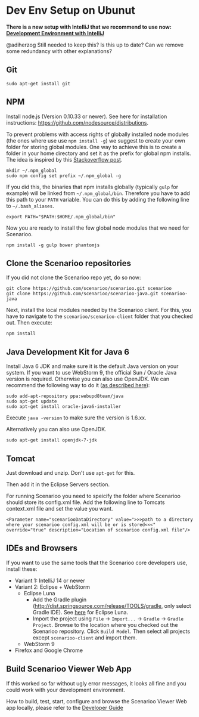 # Dev Env Setup on Ubunut

**There is a new setup with IntelliJ that we recommend to use now: [Development Environment with IntelliJ](Development-Environment-with-IntelliJ.md)**

@adiherzog Still needed to keep this? Is this up to date? Can we remove some redundancy with other explanations?

## Git

```
sudo apt-get install git
```

## NPM

Install node.js (Version 0.10.33 or newer). See here for installation instructions: https://github.com/nodesource/distributions.

To prevent problems with access rights of globally installed node modules (the ones where use use `npm install -g`) we suggest to create your own folder for storing global modules. One way to achieve this is to create a folder in your home directory and set it as the prefix for global npm installs. The idea is inspired by this [Stackoverflow post](http://stackoverflow.com/a/21712034/581553).

```
mkdir ~/.npm_global
sudo npm config set prefix ~/.npm_global -g
```

If you did this, the binaries that npm installs globally (typically `gulp` for example) will be linked from `~/.npm_global/bin`. Therefore you have to add this path to your `PATH` variable. You can do this by adding the following line to `~/.bash_aliases`.

```
export PATH="$PATH:$HOME/.npm_global/bin"
```

Now you are ready to install the few global node modules that we need for Scenarioo.

```
npm install -g gulp bower phantomjs
```

## Clone the Scenarioo repositories

If you did not clone the Scenarioo repo yet, do so now:

```
git clone https://github.com/scenarioo/scenarioo.git scenarioo
git clone https://github.com/scenarioo/scenarioo-java.git scenarioo-java
```

Next, install the local modules needed by the Scenarioo client. For this, you have to navigate to the `scenarioo/scenarioo-client` folder that you checked out. Then execute:

```
npm install
```

## Java Development Kit for Java 6

Install Java 6 JDK and make sure it is the default Java version on your system. If you want to use WebStorm 9, the official Sun / Oracle Java version is required. Otherwise you can also use OpenJDK. We can recommend the following way to do it ([as described here](http://www.webupd8.org/2012/01/install-oracle-java-jdk-7-in-ubuntu-via.html)):

```
sudo add-apt-repository ppa:webupd8team/java
sudo apt-get update
sudo apt-get install oracle-java6-installer
```

Execute `java -version` to make sure the version is 1.6.xx.

Alternatively you can also use OpenJDK.

```
sudo apt-get install openjdk-7-jdk
```

## Tomcat

Just download and unzip. Don't use `apt-get` for this.

Then add it in the Eclipse Servers section.

For running Scenarioo you need to speicify the folder where Scenarioo should store its config.xml file. Add the following line to Tomcats context.xml file and set the value you want.

```
<Parameter name="scenariooDataDirectory" value=">>>path to a directory where your scenarioo config.xml will be or is stored<<<" override="true" description="Location of scenarioo config.xml file"/>
```

## IDEs and Browsers

If you want to use the same tools that the Scenarioo core developers use, install these:

* Variant 1: IntelliJ 14 or newer
* Variant 2: Eclipse + WebStorm
  * Eclipse Luna
    * Add the Gradle plugin (http://dist.springsource.com/release/TOOLS/gradle, only select Gradle IDE). See [here](http://marketplace.eclipse.org/content/gradle-integration-eclipse-44#.VHuc2zGG88q) for Eclipse Luna.
    * Import the project using `File` -> `Import...` -> `Gradle` -> `Gradle Project`. Browse to the location where you checked out the Scenarioo repository. Click `Build Model`. Then select all projects except `scenarioo-client` and import them.
  * WebStorm 9
* Firefox and Google Chrome

## Build Scenarioo Viewer Web App

If this worked so far without ugly error messages, it looks all fine and you could work with your development environment. 

How to build, test, start, configure and browse the Scenarioo Viewer Web app locally, please refer to the [Developer Guide](Developer-Guide.md)

